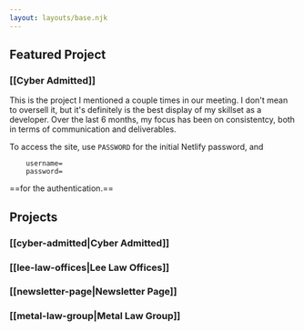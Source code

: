 ```yaml
---
layout: layouts/base.njk
---
```


## Featured Project

### [[Cyber Admitted]]

This is the project I mentioned a couple times in our meeting. I don't mean to oversell it, but it's definitely is the best display of my skillset as a developer. Over the last 6 months, my focus has been on consistentcy, both in terms of communication and deliverables.

To access the site, use `PASSWORD` for the initial Netlify password, and

```
	username=
	password=
```

==for the authentication.==

## Projects

### [[cyber-admitted|Cyber Admitted]]

### [[lee-law-offices|Lee Law Offices]]

### [[newsletter-page|Newsletter Page]]

### [[metal-law-group|Metal Law Group]]
